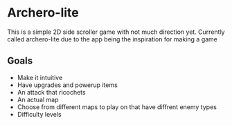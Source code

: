 <h1>Archero-lite</h1>
This is a simple 2D side scroller game with not much direction yet.
Currently called archero-lite due to the app being the inspiration for making a game

<h2>Goals</h2>
<ul>
  <li>Make it intuitive</li>
  <li>Have upgrades and powerup items</li>
  <li>An attack that ricochets</li>
  <li>An actual map</li>
  <li>Choose from different maps to play on that have diffrent enemy types</li>
  <li>Difficulty levels</li>
</ul>
